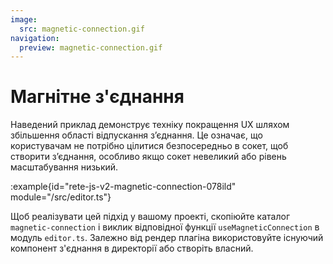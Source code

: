 ```yaml
---
image:
  src: magnetic-connection.gif
navigation:
  preview: magnetic-connection.gif
---
```


# Магнітне з'єднання

Наведений приклад демонструє техніку покращення UX шляхом збільшення області відпускання з’єднання. Це означає, що користувачам не потрібно цілитися безпосередньо в сокет, щоб створити з’єднання, особливо якщо сокет невеликий або рівень масштабування низький.

:example{id="rete-js-v2-magnetic-connection-078ild" module="/src/editor.ts"}

Щоб реалізувати цей підхід у вашому проекті, скопіюйте каталог `magnetic-connection` і виклик відповідної функції `useMagneticConnection` в модуль `editor.ts`. Залежно від рендер плагіна використовуйте існуючий компонент з'єднання в директорії або створіть власний.
